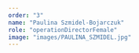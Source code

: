 ```yaml
---
order: "3"
name: "Paulina Szmidel-Bojarczuk"
role: "operationDirectorFemale"
image: "images/PAULINA_SZMIDEL.jpg"    
---
```



